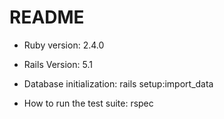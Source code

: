 # README

* Ruby version: 2.4.0
* Rails Version: 5.1

* Database initialization: rails setup:import_data

* How to run the test suite: rspec
